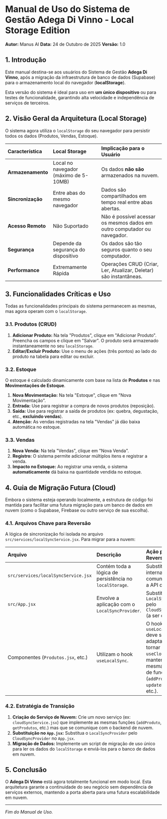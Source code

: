 # Manual de Uso do Sistema de Gestão Adega Di Vinno - Local Storage Edition

**Autor:** Manus AI
**Data:** 24 de Outubro de 2025
**Versão:** 1.0

## 1. Introdução

Este manual destina-se aos usuários do Sistema de Gestão **Adega Di Vinno**, após a migração da infraestrutura de banco de dados (Supabase) para o armazenamento local do navegador (**localStorage**).

Esta versão do sistema é ideal para uso em **um único dispositivo** ou para testes de funcionalidade, garantindo alta velocidade e independência de serviços de terceiros.

## 2. Visão Geral da Arquitetura (Local Storage)

O sistema agora utiliza o `localStorage` do seu navegador para persistir todos os dados (Produtos, Vendas, Estoque).

| Característica | Local Storage | Implicação para o Usuário |
| :--- | :--- | :--- |
| **Armazenamento** | Local no navegador (máximo de 5-10MB) | Os dados **não são** armazenados na nuvem. |
| **Sincronização** | Entre abas do mesmo navegador | Dados são compartilhados em tempo real entre abas abertas. |
| **Acesso Remoto** | Não Suportado | Não é possível acessar os mesmos dados em outro computador ou navegador. |
| **Segurança** | Depende da segurança do dispositivo | Os dados são tão seguros quanto o seu computador. |
| **Performance** | Extremamente Rápida | Operações CRUD (Criar, Ler, Atualizar, Deletar) são instantâneas. |

## 3. Funcionalidades Críticas e Uso

Todas as funcionalidades principais do sistema permanecem as mesmas, mas agora operam com o `localStorage`.

### 3.1. Produtos (CRUD)

1.  **Adicionar Produto:** Na tela "Produtos", clique em "Adicionar Produto". Preencha os campos e clique em "Salvar". O produto será armazenado instantaneamente no seu `localStorage`.
2.  **Editar/Excluir Produto:** Use o menu de ações (três pontos) ao lado do produto na tabela para editar ou excluir.

### 3.2. Estoque

O estoque é calculado dinamicamente com base na lista de **Produtos** e nas **Movimentações de Estoque**.

1.  **Nova Movimentação:** Na tela "Estoque", clique em "Nova Movimentação".
2.  **Entrada:** Use para registrar a compra de novos produtos (reposição).
3.  **Saída:** Use para registrar a saída de produtos (ex: quebra, degustação, etc., **excluindo vendas**).
4.  **Atenção:** As vendas registradas na tela "Vendas" já dão baixa automática no estoque.

### 3.3. Vendas

1.  **Nova Venda:** Na tela "Vendas", clique em "Nova Venda".
2.  **Registro:** O sistema permite adicionar múltiplos itens e registrar a venda.
3.  **Impacto no Estoque:** Ao registrar uma venda, o sistema **automaticamente** dá baixa na quantidade vendida no estoque.

## 4. Guia de Migração Futura (Cloud)

Embora o sistema esteja operando localmente, a estrutura de código foi mantida para facilitar uma futura migração para um banco de dados em nuvem (como o Supabase, Firebase ou outro serviço de sua escolha).

### 4.1. Arquivos Chave para Reversão

A lógica de sincronização foi isolada no arquivo `src/services/localSyncService.jsx`. Para migrar para a nuvem:

| Arquivo | Descrição | Ação para Reversão |
| :--- | :--- | :--- |
| `src/services/localSyncService.jsx` | Contém toda a lógica de persistência no `localStorage`. | Substituir a lógica interna pela comunicação com a API de nuvem. |
| `src/App.jsx` | Envolve a aplicação com o `LocalSyncProvider`. | Substituir `LocalSyncProvider` pelo `CloudSyncProvider` (a ser criado). |
| Componentes (`Produtos.jsx`, etc.) | Utilizam o hook `useLocalSync`. | O hook `useLocalSync` deve ser adaptado para se tornar um `useCloudSync`, mantendo a mesma interface de funções (`addProduto`, `updateProduto`, etc.). |

### 4.2. Estratégia de Transição

1.  **Criação do Serviço de Nuvem:** Crie um novo serviço (ex: `cloudSyncService.jsx`) que implemente as mesmas funções (`addProduto`, `getProdutos`, etc.) mas que se comunique com o backend de nuvem.
2.  **Substituição no `App.jsx`:** Substitua o `LocalSyncProvider` pelo `CloudSyncProvider` no `App.jsx`.
3.  **Migração de Dados:** Implemente um script de migração de uso único para ler os dados do `localStorage` e enviá-los para o banco de dados em nuvem.

## 5. Conclusão

O **Adega Di Vinno** está agora totalmente funcional em modo local. Esta arquitetura garante a continuidade do seu negócio sem dependência de serviços externos, mantendo a porta aberta para uma futura escalabilidade em nuvem.

---
*Fim do Manual de Uso.*
